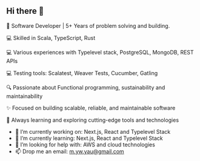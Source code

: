 ## Hi there 👋

🚀 Software Developer | 5+ Years of problem solving and building. 

💻 Skilled in Scala, TypeScript, Rust

💻 Various experiences with Typelevel stack, PostgreSQL, MongoDB, REST APIs

💻 Testing tools: Scalatest, Weaver Tests, Cucumber, Gatling    

🔍 Passionate about Functional programming, sustainability and maintainability

✨ Focused on building scalable, reliable, and maintainable software

🌱 Always learning and exploring cutting-edge tools and technologies

- 🔭 I’m currently working on: Next.js, React and Typelevel Stack
- 🌱 I’m currently learning: Next.js, React and Typelevel Stack
- 🤔 I’m looking for help with: AWS and cloud technologies
- 📫 Drop me an email: m.yw.yau@gmail.com
